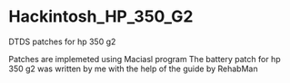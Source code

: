 # Hackintosh_HP_350_G2

DTDS patches for hp 350 g2

Patches are implemeted using Maciasl program
The battery patch for hp 350 g2 was written by me with the help of the guide by RehabMan
